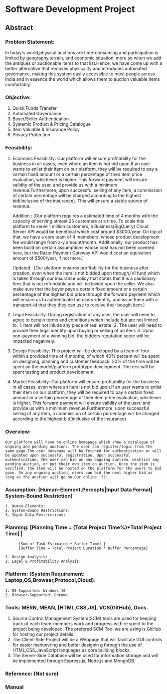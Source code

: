 # Software Development Project
## Abstract
### Problem Statement:

In today's world,physical auctions are time-consuming and participation is limited by geography,terrain, and economic situation, more so when we add the antiques or auctionable items to that list.Hence, we have come up with a better alternative that removes physicality and introduces automated governance, making this system easily accessible to most people across India and in essence the world which allows them to auction valuable items comfortably.

### Objective: 
 
1. Quick Funds Transfer
2. Automated Governance
3. Buyer/Seller Authentication
4. Systemic Product & Pricing Catalogue
5. Item Valuable & Insurance Policy
6. Privacy Protection

### Feasibility:

1. Economic Feasibility:
		Our platform will ensure profitability for the business in all cases, even where an item is not bid upon.If an user wants to enlist their item on our platform, they will be required to pay a certain fixed amount or a certain percentage of their item price evaluation, whichever is higher. This forward payment will ensure validity of the user, and provide us with a minimum revenue.Furthermore, upon successful selling of any item, a commission of certain percentage will be charged according to the highest bid(inclusive of the
		insurance). This will ensure a stable source of revenue.
	
	Addition :
	[Our platform requires a estimated time of 4 months with the capacity of serving atmost 25 customers at a time.
	To scale this platform to serve 1 million customers, a Business(BigQuery) Cloud Server API would be beneficial which cost around $3000/year.
	On top of that, we have a core team of 4 memebers, whose product development fee would range from x-y amount/month.
	Additionally, our product has been build on certain assumptions whose cost has not been covered here, but the
	Razor Payment Gateway API would cost an equivalent amount of $500/year, if not more.]

	Updated :
	[Our platform ensures profitability for the business after creation, even when the item is not bidded upon through,IVI fund
	 which is taken through our insurance policy that states that it is a cautionary fees that is not refundable and will be levied
	 upon the seller. We also make sure that the buyer pays a certain fixed amount or a certain percentage of the highest bid price
	 through the forward payment which will ensure us to authenticate the users-identity, and issue them with a transport-id that they
	 they can use to receive their bought item.]
	
2. Legal Feasibility:
		During registration of any user, the user will need to agree to certain terms and conditions which include but are not limited to:
			1. Item will not inlude any piece of real estate.
			2. The user will need to provide their legal identity upon buying or selling of an item.
			3. Upon non-payment of a winning bid, the bidders reputation score will be impacted negatively.

3. Design Feasibility:
		This project will be developed by a team of four within a provided time of 4 months, of which 40% percent will be spent on designing, planning and customer feedback. 20% of the time will be spent on the model/platform prototype development. The rest will be spent testing and product development.

4. Market Feasibility:
    Our platform will ensure profitability for the business in all cases, even where an item is not bid upon.If an user wants to enlist their item on our platform, they will be required to pay a certain fixed amount or a certain percentage of their item price evaluation, whichever is higher. This forward payment will ensure validity of the user, and provide us with a minimum revenue.Furthermore, upon successful selling of any item, a commission of certain percentage will be charged according to the highest bid(inclusive of the insurance).

### Overview:
	Our platform will have an online homepage which show a catalogue of ongoing and pending auctions. The user can register/login from the same page.The user database will be fetched for authentication or will be updated upon successful registration. Upon successful authentication, the user can bid on any ongoing auction, wishlist any pending auction, or put their own item on auction. Once the item is verified, the item will be hosted on the platform for the users to bid upon. On any ongoing auction, users can bid the next higher bid as long as the auction will go on.Our online '??'

### Assumption: (Human-Element,Percepts|Input Data Format| System-Bound Restriction)

	1. Human-Elements:
	2. System-Bound Restrictions:
	3. Input-Data-Restrictions:

### Planning: [Planning Time = (Total Project Time%)*Total Project Time] | 
          [Sum of Task Estimated + Buffer Time] | 
          [Buffer Time = Total Project Duration * Buffer Percentage]

	1. Design Analysis:
	2. Legal & Profitability Analysis:

### Platform: (System Requirement: Laptop,OS,Browser,Protocol,Cloud).

	1. OS-Supported: Windows 10
	2. Browser-Supported: Chrome

### Tools: MERN, MEAN, [HTML,CSS,JS], VCS(GitHub), Docs.

1. Source Control Management System(SCM) tools are used for keeping track of each team-members work and progress with re   spect to the project being developed. The prefered SCM-Tool we are using is GitHub for hosting our project details. 
2. The Client-Side Project will be a Webpage that will facilitate GUI controls for easier manuevring and better designin   g through the use of HTML,CSS,JavaScript languages as core building blocks.
3. The Server-Side Database will be used for information storage and will be implemented through Express.js, Node.js and   MongoDB.

### Reference: (Not sure)
### Manual
